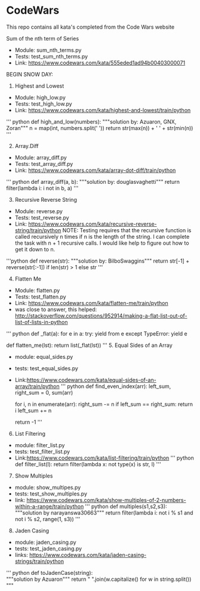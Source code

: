 # CodeWars

This repo contains all kata's completed from the Code Wars website

Sum of the nth term of Series
- Module: sum_nth_terms.py
- Tests: test_sum_nth_terms.py
- Link: https://www.codewars.com/kata/555eded1ad94b00403000071

BEGIN SNOW DAY:
1. Highest and Lowest
- Module: high_low.py
- Tests: test_high_low.py
- Link: https://www.codewars.com/kata/highest-and-lowest/train/python

'''
python
def high_and_low(numbers):
  """solution by: Azuaron, GNX, Zoran"""
  n = map(int, numbers.split(' '))
  return str(max(n)) + ' ' + str(min(n))
'''

2. Array.Diff
- Module: array_diff.py
- Tests: test_array_diff.py
- Link: https://www.codewars.com/kata/array-dot-diff/train/python

'''
python
def array_diff(a, b):
    """solution by: douglasvaghetti"""
    return filter(lambda i: i not in b, a)
'''

3. Recursive Reverse String
- Module: reverse.py
- Tests: test_reverse.py
- Link: https://www.codewars.com/kata/recursive-reverse-string/train/python
NOTE: Testing requires that the recursive function is called recursively n times if n
is the length of the string.  I can complete the task with n + 1 recursive calls.
I would like help to figure out how to get it down to n.

'''python
def reverse(str):
  """solution by: BilboSwaggins"""
  return str[-1] + reverse(str[:-1]) if len(str) > 1 else str
  '''

4. Flatten Me
- Module: flatten.py
- Tests: test_flatten.py
- Link: https://www.codewars.com/kata/flatten-me/train/python
- was close to answer, this helped:
http://stackoverflow.com/questions/952914/making-a-flat-list-out-of-list-of-lists-in-python

'''
python
def _flat(a):
    for e in a:
        try:
            yield from e
        except TypeError:
            yield e

def flatten_me(lst):
    return list(_flat(lst))
'''
5. Equal Sides of an Array
- module: equal_sides.py
- tests: test_equal_sides.py
- Link:https://www.codewars.com/kata/equal-sides-of-an-array/train/python
'''
python
def find_even_index(arr):
    left_sum, right_sum = 0, sum(arr)

    for i, n in enumerate(arr):
        right_sum -= n
        if left_sum == right_sum:
            return i
        left_sum += n

    return -1
'''

6. List Filtering
- module: filter_list.py
- tests: test_filter_list.py
- Link:https://www.codewars.com/kata/list-filtering/train/python
'''
python
def filter_list(l):
  return filter(lambda x: not type(x) is str, l)
'''

7. Show Multiples
- module: show_multipes.py
- tests: test_show_multiples.py
- link: https://www.codewars.com/kata/show-multiples-of-2-numbers-within-a-range/train/python
'''
python
def multiples(s1,s2,s3):
    """solution by narayanswa30663"""
    return filter(lambda i: not i % s1 and not i % s2, range(1, s3))
'''

8. Jaden Casing
- module: jaden_casing.py
- tests: test_jaden_casing.py
- links: https://www.codewars.com/kata/jaden-casing-strings/train/python

'''
python
def toJadenCase(string):        
"""solution by Azuaron"""
    return " ".join(w.capitalize() for w in string.split())
"""

